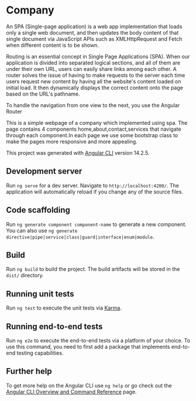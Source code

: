 # Company
An SPA (Single-page application) is a web app implementation that loads only a single web document, and then updates the body content of that single document via JavaScript APIs such as XMLHttpRequest and Fetch when different content is to be shown.

Routing is an essential concept in Single Page Applications (SPA). When our application is divided into separated logical sections, and all of them are under their own URL, users can easily share links among each other.
A router solves the issue of having to make requests to the server each time users request new content by having all the website's content loaded on initial load. It then dynamically displays the correct content onto the page based on the URL's pathname.

To handle the navigation from one view to the next, you use the Angular Router 

This is a simple webpage of a company which implemented using spa. The page contains 4 components home,about,contact,services that navigate through each component.In each page we use some bootstrap class to make the pages more responsive and more appealing.

This project was generated with [Angular CLI](https://github.com/angular/angular-cli) version 14.2.5.

## Development server

Run `ng serve` for a dev server. Navigate to `http://localhost:4200/`. The application will automatically reload if you change any of the source files.

## Code scaffolding

Run `ng generate component component-name` to generate a new component. You can also use `ng generate directive|pipe|service|class|guard|interface|enum|module`.

## Build

Run `ng build` to build the project. The build artifacts will be stored in the `dist/` directory.

## Running unit tests

Run `ng test` to execute the unit tests via [Karma](https://karma-runner.github.io).

## Running end-to-end tests

Run `ng e2e` to execute the end-to-end tests via a platform of your choice. To use this command, you need to first add a package that implements end-to-end testing capabilities.

## Further help

To get more help on the Angular CLI use `ng help` or go check out the [Angular CLI Overview and Command Reference](https://angular.io/cli) page.

